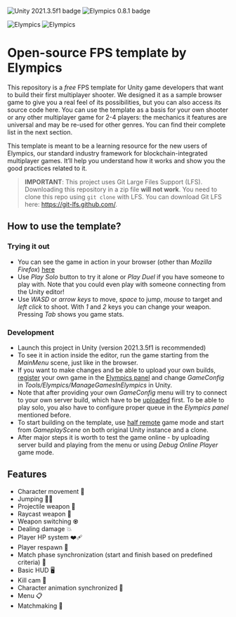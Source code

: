 ![Unity 2021.3.5f1 badge](https://img.shields.io/badge/Unity-2021.3.5f1-blue)
![Elympics 0.8.1 badge](https://img.shields.io/badge/Elympics-0.8.1-white)

![Elympics](https://static.elympics.cc/assets/logo/elympics-light.png#gh-dark-mode-only)
![Elympics](https://static.elympics.cc/assets/logo/elympics-dark.png#gh-light-mode-only)

# Open-source FPS template by Elympics

This repository is a *free* FPS template for Unity game developers that want to build their first multiplayer shooter. We designed it as a sample browser game to give you a real feel of its possibilities, but you can also access its source code here.
You can use the template as a basis for your own shooter or any other multiplayer game for 2-4 players: the mechanics it features are universal and may be re-used for other genres. You can find their complete list in the next section.

This template is meant to be a learning resource for the new users of Elympics, our standard industry framework for blockchain-integrated multiplayer games. It’ll help you understand how it works and show you the good practices related to it.


> __IMPORTANT__: 
> This project uses Git Large Files Support (LFS). Downloading this repository in a zip file **will not work**. You need to clone this repo using `git clone` with LFS.
> You can download Git LFS here: https://git-lfs.github.com/.

## How to use the template?

### Trying it out
- You can see the game in action in your browser (other than *Mozilla Firefox*) [here](https://template-fps.elympics.cc/)
- Use *Play Solo* button to try it alone or *Play Duel* if you have someone to play with. Note that you could even play with someone connecting from the Unity editor!
- Use *WASD* or *arrow keys* to move, *space* to jump, *mouse* to target and *left click* to shoot. With *1* and *2* keys you can change your weapon. Pressing *Tab* shows you game stats.

### Development
- Launch this project in Unity (version 2021.3.5f1 is recommended)
- To see it in action inside the editor, run the game starting from the *MainMenu* scene, just like in the browser.
- If you want to make changes and be able to upload your own builds, [register](https://docs.elympics.cc/getting-started/add-elympics/) your own game in the [Elympics panel](https://panel.elympics.cc/login) and change *GameConfig* in *Tools/Elympics/ManageGamesInElympics* in Unity.
- Note that after providing your own *GameConfig* menu will try to connect to your own server build, which have to be [uploaded](https://docs.elympics.cc/getting-started/upload-builds/) first. To be able to play solo, you also have to configure proper queue in the *Elympics panel* mentioned before.
- To start building on the template, use [half remote](https://docs.elympics.cc/getting-started/run-locally/#half-remote-mode) game mode and start from *GameplayScene* on both original Unity instance and a clone.
- After major steps it is worth to test the game online - by uploading server build and playing from the menu or using *Debug Online Player* game mode.

## Features

- Character movement 🚶
- Jumping 🤸‍♀️
- Projectile weapon 🔫
- Raycast weapon 🔦
- Weapon switching ♼
- Dealing damage 💥
- Player HP system ❤️‍🩹
- Player respawn 💆
- Match phase synchronization (start and finish based on predefined criteria) 🔂
- Basic HUD 🖥
- Kill cam 🎥
- Character animation synchronized 🏃
- Menu 📋
- Matchmaking 🔀
